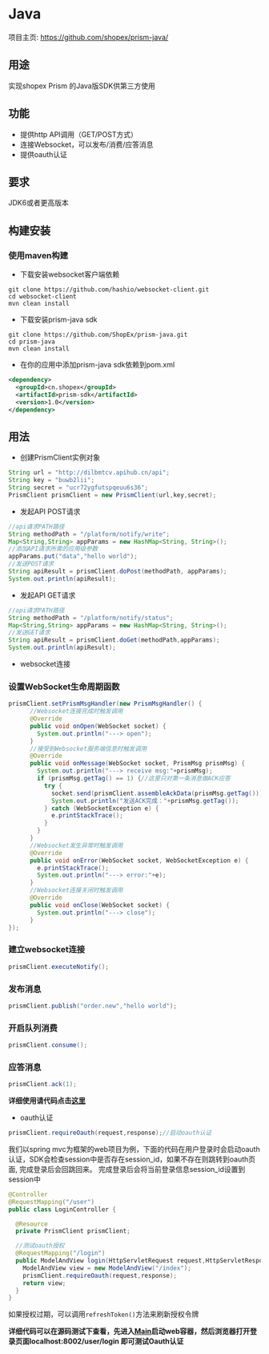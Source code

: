 Java
==========

项目主页:  https://github.com/shopex/prism-java/


用途
-----------------------------------------------
实现shopex Prism 的Java版SDK供第三方使用

功能
-----------------------------------------------
- 提供http API调用（GET/POST方式）
- 连接Websocket，可以发布/消费/应答消息
- 提供oauth认证

要求
-----------------------------------------------
JDK6或者更高版本

构建安装
-----------------------------------------------
### 使用maven构建

- 下载安装websocket客户端依赖

```shell
git clone https://github.com/hashio/websocket-client.git
cd websocket-client
mvn clean install
```

- 下载安装prism-java sdk

```shell
git clone https://github.com/ShopEx/prism-java.git
cd prism-java
mvn clean install
```

- 在你的应用中添加prism-java sdk依赖到pom.xml

```xml
<dependency>
  <groupId>cn.shopex</groupId>
  <artifactId>prism-sdk</artifactId>
  <version>1.0</version>
</dependency>
```

用法
--------------------------------------------------
- 创建PrismClient实例对象

```java
String url = "http://dilbmtcv.apihub.cn/api";
String key = "buwb2lii";
String secret = "ucr72ygfutspqeuu6s36";
PrismClient prismClient = new PrismClient(url,key,secret);
```

- 发起API POST请求

```java
//api请求PATH路径
String methodPath = "/platform/notify/write";
Map<String,String> appParams = new HashMap<String, String>();
//添加API请求所需的应用级参数
appParams.put("data","hello world");
//发送POST请求
String apiResult = prismClient.doPost(methodPath, appParams);
System.out.println(apiResult);
```

- 发起API GET请求

```java
//api请求PATH路径
String methodPath = "/platform/notify/status";
Map<String,String> appParams = new HashMap<String, String>();
//发送GET请求
String apiResult = prismClient.doGet(methodPath,appParams);
System.out.println(apiResult);
```

- websocket连接

### 设置WebSocket生命周期函数

```java
prismClient.setPrismMsgHandler(new PrismMsgHandler() {
      //Websocket连接完成时触发调用
      @Override
      public void onOpen(WebSocket socket) {
        System.out.println("---> open");
      }
      //接受到Websocket服务端信息时触发调用
      @Override
      public void onMessage(WebSocket socket, PrismMsg prismMsg) {
        System.out.println("---> receive msg:"+prismMsg);
        if (prismMsg.getTag() == 1) {//这里只对第一条消息做ACK应答
          try {
            socket.send(prismClient.assembleAckData(prismMsg.getTag()));
            System.out.println("发送ACK完成："+prismMsg.getTag());
          } catch (WebSocketException e) {
            e.printStackTrace();
          }
        }
      }
      //Websocket发生异常时触发调用
      @Override
      public void onError(WebSocket socket, WebSocketException e) {
        e.printStackTrace();
        System.out.println("---> error:"+e);
      }
      //Websocket连接关闭时触发调用
      @Override
      public void onClose(WebSocket socket) {
        System.out.println("---> close");
      }
});
```

### 建立websocket连接

```java
prismClient.executeNotify();
```

### 发布消息

```java
prismClient.publish("order.new","hello world");
```

### 开启队列消费

```java
prismClient.consume();
```

### 应答消息

```java
prismClient.ack(1);
```

**详细使用请代码点击[这里](https://github.com/ShopEx/prism-java/blob/master/src/test/java/cn/shopex/prism/sdk/PrismClientTest.java)**



- oauth认证

```java
prismClient.requireOauth(request,response);//启动oauth认证
```

我们以spring mvc为框架的web项目为例，下面的代码在用户登录时会启动oauth认证，SDK会检查session中是否存在session_id，如果不存在则跳转到oauth页面, 完成登录后会回跳回来。
完成登录后会将当前登录信息session_id设置到session中

```java
@Controller
@RequestMapping("/user")
public class LoginController {

  @Resource
  private PrismClient prismClient;

  //测试oauth授权
  @RequestMapping("/login")
  public ModelAndView login(HttpServletRequest request,HttpServletResponse response) {
    ModelAndView view = new ModelAndView("/index");
    prismClient.requireOauth(request,response);
    return view;
  }
}
```

如果授权过期，可以调用```refreshToken()```方法来刷新授权令牌

**详细代码可以在源码测试下查看，先进入[Main](https://github.com/ShopEx/prism-java/blob/master/src/test/java/cn/shopex/prism/sdk/springmvc/main/ConsoleMain.java)启动web容器，然后浏览器打开登录页面localhost:8002/user/login 即可测试Oauth认证**